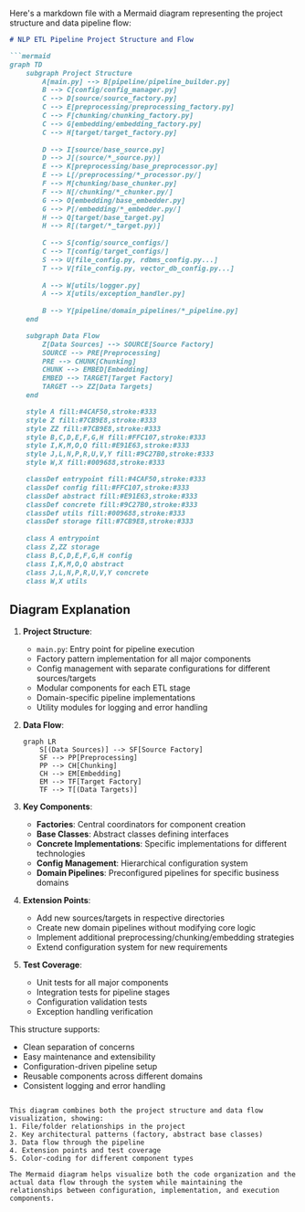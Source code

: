 Here's a markdown file with a Mermaid diagram representing the project structure and data pipeline flow:

```markdown
# NLP ETL Pipeline Project Structure and Flow

```mermaid
graph TD
    subgraph Project Structure
        A[main.py] --> B[pipeline/pipeline_builder.py]
        B --> C[config/config_manager.py]
        C --> D[source/source_factory.py]
        C --> E[preprocessing/preprocessing_factory.py]
        C --> F[chunking/chunking_factory.py]
        C --> G[embedding/embedding_factory.py]
        C --> H[target/target_factory.py]
        
        D --> I[source/base_source.py]
        D --> J[(source/*_source.py)]
        E --> K[preprocessing/base_preprocessor.py]
        E --> L[/preprocessing/*_processor.py/]
        F --> M[chunking/base_chunker.py]
        F --> N[/chunking/*_chunker.py/]
        G --> O[embedding/base_embedder.py]
        G --> P[/embedding/*_embedder.py/]
        H --> Q[target/base_target.py]
        H --> R[(target/*_target.py)]
        
        C --> S[config/source_configs/]
        C --> T[config/target_configs/]
        S --> U[file_config.py, rdbms_config.py...]
        T --> V[file_config.py, vector_db_config.py...]
        
        A --> W[utils/logger.py]
        A --> X[utils/exception_handler.py]
        
        B --> Y[pipeline/domain_pipelines/*_pipeline.py]
    end

    subgraph Data Flow
        Z[Data Sources] --> SOURCE[Source Factory]
        SOURCE --> PRE[Preprocessing]
        PRE --> CHUNK[Chunking]
        CHUNK --> EMBED[Embedding]
        EMBED --> TARGET[Target Factory]
        TARGET --> ZZ[Data Targets]
    end

    style A fill:#4CAF50,stroke:#333
    style Z fill:#7CB9E8,stroke:#333
    style ZZ fill:#7CB9E8,stroke:#333
    style B,C,D,E,F,G,H fill:#FFC107,stroke:#333
    style I,K,M,O,Q fill:#E91E63,stroke:#333
    style J,L,N,P,R,U,V,Y fill:#9C27B0,stroke:#333
    style W,X fill:#009688,stroke:#333

    classDef entrypoint fill:#4CAF50,stroke:#333
    classDef config fill:#FFC107,stroke:#333
    classDef abstract fill:#E91E63,stroke:#333
    classDef concrete fill:#9C27B0,stroke:#333
    classDef utils fill:#009688,stroke:#333
    classDef storage fill:#7CB9E8,stroke:#333
    
    class A entrypoint
    class Z,ZZ storage
    class B,C,D,E,F,G,H config
    class I,K,M,O,Q abstract
    class J,L,N,P,R,U,V,Y concrete
    class W,X utils
```

## Diagram Explanation

1. **Project Structure**:
   - `main.py`: Entry point for pipeline execution
   - Factory pattern implementation for all major components
   - Config management with separate configurations for different sources/targets
   - Modular components for each ETL stage
   - Domain-specific pipeline implementations
   - Utility modules for logging and error handling

2. **Data Flow**:
   ```mermaid
   graph LR
       S[(Data Sources)] --> SF[Source Factory]
       SF --> PP[Preprocessing]
       PP --> CH[Chunking]
       CH --> EM[Embedding]
       EM --> TF[Target Factory]
       TF --> T[(Data Targets)]
   ```

3. **Key Components**:
   - **Factories**: Central coordinators for component creation
   - **Base Classes**: Abstract classes defining interfaces
   - **Concrete Implementations**: Specific implementations for different technologies
   - **Config Management**: Hierarchical configuration system
   - **Domain Pipelines**: Preconfigured pipelines for specific business domains

4. **Extension Points**:
   - Add new sources/targets in respective directories
   - Create new domain pipelines without modifying core logic
   - Implement additional preprocessing/chunking/embedding strategies
   - Extend configuration system for new requirements

5. **Test Coverage**:
   - Unit tests for all major components
   - Integration tests for pipeline stages
   - Configuration validation tests
   - Exception handling verification

This structure supports:
- Clean separation of concerns
- Easy maintenance and extensibility
- Configuration-driven pipeline setup
- Reusable components across different domains
- Consistent logging and error handling
``` 

This diagram combines both the project structure and data flow visualization, showing:
1. File/folder relationships in the project
2. Key architectural patterns (factory, abstract base classes)
3. Data flow through the pipeline
4. Extension points and test coverage
5. Color-coding for different component types

The Mermaid diagram helps visualize both the code organization and the actual data flow through the system while maintaining the relationships between configuration, implementation, and execution components.